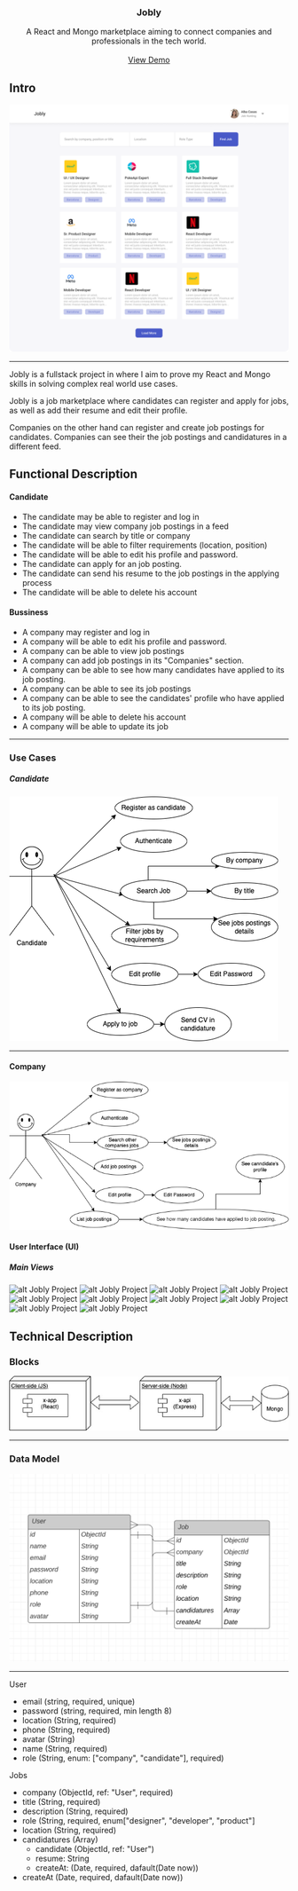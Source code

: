 <div align="center">
  <h3 align="center">Jobly</h3>
  <p align="center">
    A React and Mongo marketplace aiming to connect companies and professionals in the tech world.
    <br />
    <br />
    <a href="https://google.es">View Demo</a></p>
</div>

## Intro

![alt Jobly Project](./doc/preview.png)

---

Jobly is a fullstack project in where I aim to prove my React and Mongo skills in solving complex real world use cases.

Jobly is a job marketplace where candidates can register and apply for jobs, as well as add their resume and edit their profile.

Companies on the other hand can register and create job postings for candidates. Companies can see their the job postings and candidatures in a different feed.

## Functional Description

#### Candidate

- The candidate may be able to register and log in
- The candidate may view company job postings in a feed
- The candidate can search by title or company
- The candidate will be able to filter requirements (location, position)
- The candidate will be able to edit his profile and password.
- The candidate can apply for an job posting.
- The candidate can send his resume to the job postings in the applying process
- The candidate will be able to delete his account

#### Bussiness

- A company may register and log in
- A company will be able to edit his profile and password.
- A company can be able to view job postings
- A company can add job postings in its "Companies" section.
- A company can be able to see how many candidates have applied to its job posting.
- A company can be able to see its job postings
- A company can be able to see the candidates' profile who have applied to its job posting.
- A company will be able to delete his account
- A company will be able to update its job

---

### Use Cases

##### Candidate

![alt Jobly Project](./doc/use-case-candidate.png)

---

#### Company

![alt Jobly Project](./doc/uses-cases-company.png)

#### User Interface (UI)

##### Main Views

![alt Jobly Project](figma/mobile-login-signup.png)
![alt Jobly Project](figma/login-signup.png)
![alt Jobly Project](figma/board-candidate.png)
![alt Jobly Project](figma/board-company.png)
![alt Jobly Project](figma/board-mobile.png)
![alt Jobly Project](figma/profile.png)
![alt Jobly Project](figma/profile-mobile.png)
![alt Jobly Project](figma/details-job.png)
![alt Jobly Project](figma/list-candidates.png)
![alt Jobly Project](figma/list-jobs-mobile-company.png)

## Technical Description

### Blocks

![alt Jobly Project](./doc/blocks.jpg)

---

### Data Model

![alt Jobly Project](./doc/diagram.png)

---

User

- email (string, required, unique)
- password (string, required, min length 8)
- location (String, required)
- phone (String, required)
- avatar (String)
- name (String, required)
- role (String, enum: ["company", "candidate"], required)

Jobs

- company (ObjectId, ref: "User", required)
- title (String, required)
- description (String, required)
- role (String, required, enum["designer", "developer", "product"]
- location (String, required)
- candidatures (Array)
  - candidate (ObjectId, ref: "User")
  - resume: String
  - createAt: (Date, required, dafault(Date now))
- createAt (Date, required, dafault(Date now))
